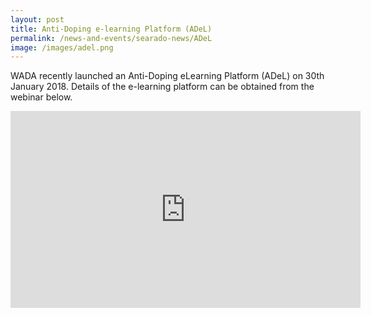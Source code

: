 ```yaml
---
layout: post
title: Anti-Doping e-learning Platform (ADeL)
permalink: /news-and-events/searado-news/ADeL
image: /images/adel.png
---
```

WADA recently launched an Anti-Doping eLearning Platform (ADeL) on 30th January 2018. Details of the e-learning platform can be obtained from the webinar below.

<iframe width="560" height="315" src="https://www.youtube.com/embed/6WMqY3NLcIE" frameborder="0" allow="accelerometer; autoplay; encrypted-media; gyroscope; picture-in-picture" allowfullscreen></iframe>
